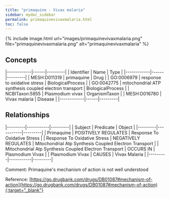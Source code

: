 ```yaml
---
title: "primaquine - Vivax malaria"
sidebar: mydoc_sidebar
permalink: primaquinevivaxmalaria.html
toc: false 
---
```


{% include image.html url="images/primaquinevivaxmalaria.png" file="primaquinevivaxmalaria.png" alt="primaquinevivaxmalaria" %}

## Concepts

|------------|------|---------|
| Identifier | Name | Type    |
|------------|------|---------|
| MESH:D011319 | primaquine | Drug |
| GO:0006979 | response to oxidative stress | BiologicalProcess |
| GO:0042775 | mitochondrial ATP synthesis coupled electron transport | BiologicalProcess |
| NCBITaxon:5855 | Plasmodium vivax | OrganismTaxon |
| MESH:D016780 | Vivax malaria | Disease |
|------------|------|---------|

## Relationships

|---------|-----------|---------|
| Subject | Predicate | Object  |
|---------|-----------|---------|
| Primaquine | POSITIVELY REGULATES | Response To Oxidative Stress |
| Response To Oxidative Stress | NEGATIVELY REGULATES | Mitochondrial Atp Synthesis Coupled Electron Transport |
| Mitochondrial Atp Synthesis Coupled Electron Transport | OCCURS IN | Plasmodium Vivax |
| Plasmodium Vivax | CAUSES | Vivax Malaria |
|---------|-----------|---------|

Comment: Primaquine's mechanism of action is not well understood

Reference: [https://go.drugbank.com/drugs/DB01087#mechanism-of-action](https://go.drugbank.com/drugs/DB01087#mechanism-of-action){:target="_blank"}